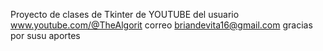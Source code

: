 Proyecto de clases de Tkinter de YOUTUBE del usuario www.youtube.com/@TheAlgorit correo briandevita16@gmail.com gracias por susu aportes